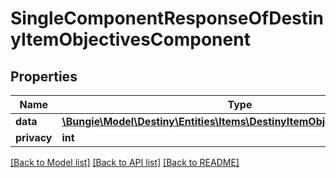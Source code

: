 # SingleComponentResponseOfDestinyItemObjectivesComponent

## Properties
Name | Type | Description | Notes
------------ | ------------- | ------------- | -------------
**data** | [**\Bungie\Model\Destiny\Entities\Items\DestinyItemObjectivesComponent**](DestinyItemObjectivesComponent.md) |  | [optional] 
**privacy** | **int** |  | [optional] 

[[Back to Model list]](../README.md#documentation-for-models) [[Back to API list]](../README.md#documentation-for-api-endpoints) [[Back to README]](../README.md)


